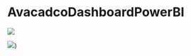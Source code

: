 # AvacadcoDashboardPowerBI 

![](AvacadcoDashboardPowerBI/AvacadoDashboard.png)

![](https://user-images.githubusercontent.com/37064305/201776215-7dd0e6fe-68e7-4edb-8e88-e14eceeefb4b.png))
